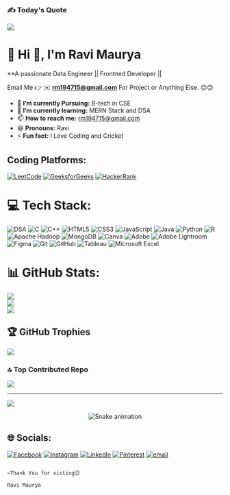 ### ✍️ Today's Quote
![](https://quotes-github-readme.vercel.app/api?type=horizontal&theme=radical)

# 💫 Hi 👋, I'm Ravi Maurya
**A passionate Data Engineer || Frontned Developer || 

Email Me 👉 ✉️ **rm194715@gmail.com** For Project or Anything Else. 😊😊

- 🔭 **I’m currently Pursuing:** B-tech in CSE
- 🌱 **I’m currently learning:** MERN Stack and DSA
- 📫 **How to reach me:** rm194715@gmail.com
- 😄 **Pronouns:** Ravi
- ⚡ **Fun fact:** I Love Coding and Cricket

## Coding Platforms:
[![LeetCode](https://img.shields.io/badge/LeetCode-FFA116?logo=LeetCode&logoColor=white)](https://leetcode.com/ravimaurya194745) 
[![GeeksforGeeks](https://img.shields.io/badge/GeeksforGeeks-0F9D58?logo=GeeksforGeeks&logoColor=white)](https://auth.geeksforgeeks.org/user/rm194wydw/profile)
[![HackerRank](https://img.shields.io/badge/HackerRank-2EC866?logo=HackerRank&logoColor=white)](https://www.hackerrank.com/rm194715)

# 💻 Tech Stack:
![DSA](https://img.shields.io/badge/DSA-Data%20Structures%20%26%20Algorithms-blueviolet?style=for-the-badge)
 ![C](https://img.shields.io/badge/c-%2300599C.svg?style=for-the-badge&logo=c&logoColor=white) ![C++](https://img.shields.io/badge/c++-%2300599C.svg?style=for-the-badge&logo=c%2B%2B&logoColor=white) ![HTML5](https://img.shields.io/badge/html5-%23E34F26.svg?style=for-the-badge&logo=html5&logoColor=white) ![CSS3](https://img.shields.io/badge/css3-%231572B6.svg?style=for-the-badge&logo=css3&logoColor=white) ![JavaScript](https://img.shields.io/badge/javascript-%23323330.svg?style=for-the-badge&logo=javascript&logoColor=%23F7DF1E) ![Java](https://img.shields.io/badge/java-%23ED8B00.svg?style=for-the-badge&logo=openjdk&logoColor=white) ![Python](https://img.shields.io/badge/python-3670A0?style=for-the-badge&logo=python&logoColor=ffdd54) ![R](https://img.shields.io/badge/r-%23276DC3.svg?style=for-the-badge&logo=r&logoColor=white) ![Apache Hadoop](https://img.shields.io/badge/Apache%20Hadoop-66CCFF?style=for-the-badge&logo=apachehadoop&logoColor=black) ![MongoDB](https://img.shields.io/badge/MongoDB-%234ea94b.svg?style=for-the-badge&logo=mongodb&logoColor=white) ![Canva](https://img.shields.io/badge/Canva-%2300C4CC.svg?style=for-the-badge&logo=Canva&logoColor=white) ![Adobe](https://img.shields.io/badge/adobe-%23FF0000.svg?style=for-the-badge&logo=adobe&logoColor=white) ![Adobe Lightroom](https://img.shields.io/badge/Adobe%20Lightroom-31A8FF.svg?style=for-the-badge&logo=Adobe%20Lightroom&logoColor=white) ![Figma](https://img.shields.io/badge/figma-%23F24E1E.svg?style=for-the-badge&logo=figma&logoColor=white) ![Git](https://img.shields.io/badge/git-%23F05033.svg?style=for-the-badge&logo=git&logoColor=white) ![GitHub](https://img.shields.io/badge/github-%23121011.svg?style=for-the-badge&logo=github&logoColor=white) ![Tableau](https://img.shields.io/badge/Tableau-E97627.svg?style=for-the-badge&logo=Tableau&logoColor=white) ![Microsoft Excel](https://img.shields.io/badge/Microsoft%20Excel-217346?style=for-the-badge&logo=microsoft-excel&logoColor=white)


# 📊 GitHub Stats:
![](https://github-readme-stats.vercel.app/api?username=rm194715&theme=dark&hide_border=false&include_all_commits=false&count_private=false)<br/>
![](https://nirzak-streak-stats.vercel.app/?user=rm194715&theme=dark&hide_border=false)<br/>
![](https://github-readme-stats.vercel.app/api/top-langs/?username=rm194715&theme=dark&hide_border=false&include_all_commits=false&count_private=false&layout=compact)

## 🏆 GitHub Trophies
![](https://github-profile-trophy.vercel.app/?username=rm194715&theme=radical&no-frame=false&no-bg=true&margin-w=4)


### 🔝 Top Contributed Repo
![](https://github-contributor-stats.vercel.app/api?username=rm194715&limit=5&theme=dark&combine_all_yearly_contributions=true)

---
[![](https://visitcount.itsvg.in/api?id=rm194715&icon=0&color=0)](https://visitcount.itsvg.in)

<!-- Snake Game Repo View -->

<div align="center">
  <img src="https://profile-readme-generator.com/assets/snake.svg" alt="Snake animation" />
</div>

## 🌐 Socials:
[![Facebook](https://img.shields.io/badge/Facebook-%231877F2.svg?logo=Facebook&logoColor=white)](https://facebook.com/https://www.facebook.com/ravi.maurya.847967) [![Instagram](https://img.shields.io/badge/Instagram-%23E4405F.svg?logo=Instagram&logoColor=white)](https://instagram.com/https://www.instagram.com/ravi_maurya_infinite_20/) [![LinkedIn](https://img.shields.io/badge/LinkedIn-%230077B5.svg?logo=linkedin&logoColor=white)](https://linkedin.com/in/https://www.linkedin.com/in/ravi-maurya-588983252/) [![Pinterest](https://img.shields.io/badge/Pinterest-%23E60023.svg?logo=Pinterest&logoColor=white)](https://pinterest.com/https://in.pinterest.com/rm194715/_profile/) [![email](https://img.shields.io/badge/Email-D14836?logo=gmail&logoColor=white)](mailto:rm194715@gmail.com) 

                                                                                              ~Thank You for visting😊
                                                                                                     Ravi Maurya
